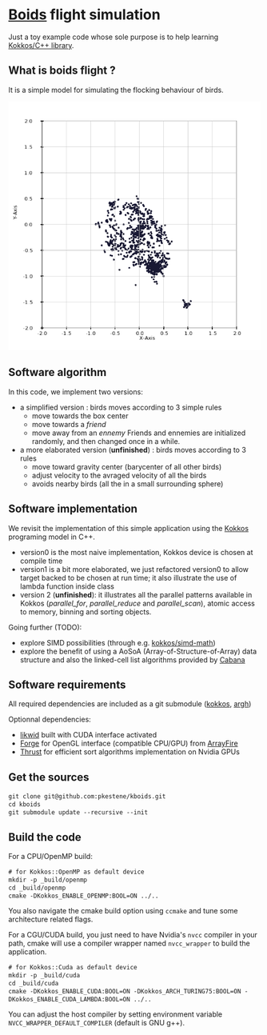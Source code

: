 # [Boids](https://en.wikipedia.org/wiki/Boids) flight simulation

Just a toy example code whose sole purpose is to help learning [Kokkos/C++ library](https://github.com/kokkos/kokkos).

## What is boids flight ?

It is a simple model for simulating the flocking behaviour of birds.

![boids_512x512](https://github.com/pkestene/kboids/blob/master/boids_flight.gif)

## Software algorithm

In this code, we implement two versions:
- a simplified version : birds moves according to 3 simple rules
  * move towards the box center
  * move towards a _friend_
  * move away from an _ennemy_
  Friends and ennemies are initialized randomly, and then changed once in a while.
- a more elaborated version (**unfinished**) : birds moves according to 3 rules
  * move toward gravity center (barycenter of all other birds)
  * adjust velocity to the avraged velocity of all the birds
  * avoids nearby birds (all the in a small surrounding sphere)

## Software implementation

We revisit the implementation of this simple application using the [Kokkos](https://github.com/kokkos/kokkos) programing model in C++.

- version0 is the most naive implementation, Kokkos device is chosen at compile time
- version1 is a bit more elaborated, we just refactored version0 to allow target backed to be chosen at run time; it also illustrate the use of lambda function inside class
- version 2 (**unfinished**): it illustrates all the parallel patterns available in Kokkos (_parallel_for_, _parallel_reduce_ and _parallel_scan_), atomic access to memory, binning and sorting objects.

Going further (TODO):
- explore SIMD possibilities (through e.g. [kokkos/simd-math](https://github.com/kokkos/simd-math))
- explore the benefit of using a AoSoA (Array-of-Structure-of-Array) data structure and also the linked-cell list algorithms provided by [Cabana](https://github.com/ECP-copa/Cabana)

## Software requirements

All required dependencies are included as a git submodule ([kokkos](https://github.com/kokkos/kokkos), [argh](https://github.com/adishavit/argh))

Optionnal dependencies:
- [likwid](https://github.com/RRZE-HPC/likwid) built with CUDA interface activated
- [Forge](https://github.com/arrayfire/forge) for OpenGL interface (compatible CPU/GPU) from [ArrayFire](https://github.com/arrayfire/arrayfire)
- [Thrust](https://github.com/NVIDIA/thrust) for efficient sort algorithms implementation on Nvidia GPUs

## Get the sources

```shell
git clone git@github.com:pkestene/kboids.git
cd kboids
git submodule update --recursive --init
```

## Build the code

For a CPU/OpenMP build:

```shell
# for Kokkos::OpenMP as default device
mkdir -p _build/openmp
cd _build/openmp
cmake -DKokkos_ENABLE_OPENMP:BOOL=ON ../..
```

You also navigate the cmake build option using `ccmake` and tune some architecture related flags.

For a CGU/CUDA build, you just need to have Nvidia's `nvcc` compiler in your path, cmake will use a compiler wrapper named `nvcc_wrapper` to build the application.

```shell
# for Kokkos::Cuda as default device
mkdir -p _build/cuda
cd _build/cuda
cmake -DKokkos_ENABLE_CUDA:BOOL=ON -DKokkos_ARCH_TURING75:BOOL=ON -DKokkos_ENABLE_CUDA_LAMBDA:BOOL=ON ../..
```

You can adjust the host compiler by setting environment variable `NVCC_WRAPPER_DEFAULT_COMPILER` (default is GNU g++).


